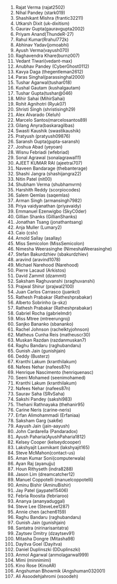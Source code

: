 1. Rajat Verma (rajat2502)
2. Nihal Pandey (stark019)
3. Shashikant Mishra (frantic32211)
4. Utkarsh Dixit (uk-dixitism)
5. Gaurav Gupta(gauravgupta2002)
6. Priyam Anand(ThundeR-27)
7. Rahul Kumar(Rrahul772k)
8. Abhinav Yadav(jomoabhi)
9. Ayush Verma(vayush070)
10. Raghavendra Khare(burnz007)
11. Vedant Tiwari(vedant-max)
12. Anubhav Pandey (CyberGhost0112)
13. Kavya Daga (thegentleman2612)
14. Paras Singhal(parassinghal2000)
15. Tushar Agarwal(tushar018)
16. Kushal Gautam (kushalgautam)
17. Tushar Gupta(tushar@046)
18. Mihir Sahai (MihirSahai)
19. Rohit Agnihotri (Ryuk07)
20. Shristi Singh (shristisingh29)
21. Alex Alvarado (Xeluh)
22. Marcelo Santos(marcelosantos89)
23. Gilang Anyra(baskaragilbas)
24. Swasti Kaushik (swastikaushik)
25. Pratyush (pratyush09876)
26. Saransh Gupta(gupta-saransh)
27. Joshua Abad (yeyoan)
28. Wisnu Febriadi (wfebriad)
29. Sonal Agrawal (sonalagrawal11)
30. AJEET KUMAR RAI (ajeetrai707)
31. Naveen Bandarage (thebanterage)
32. Shashi Jangra (shashijangra22)
33. Nitin Patel (nit00)
34. Shubham Verma (shubhamvrm)
35. Harshith Reddy (scorpiocodes)
36. Salem Qemlas (saqemlas)
37. Arman Singh (armansingh7982)
38. Priya vaidyanathan (priyavaidy)
39. Emmanuel Ezenwigbo (SkyC0der)
40. Gillian Shanks (GillianShanks)
41. Jonathan Tsang (jonathantsang)
42. Anja Muller (Lumary2)
43. Caio (cslv)
44. Arnold Sallay (asallay)
45. Miss Semicolon (MissSemicolon)
46. Nimesha Weerasinghe (NimeshaWeerasinghe)
47. Stefan Bakurdzhiev (sbakurdzhiev)
48. aravind (aravind1078)
49. Michael Narehood (Narehood)
50. Pierre Lacaud (Arkistos)
51. David Zammit (dzammit)
52. Saksham Raghuvanshi (sraghuvanshi)
53. Prajwal Shirur (prajwal2100)
54. Juan Carlos Carrasco (juankcl)
55. Rathesh Prabakar (Ratheshprabakar)
56. Alberto Sobrinho (a-skz)
57. Rathesh Prabakar (Ratheshprabakar)
58. Gabriel Rocha (gabrielmdr)
59. Miss Mtree (mtreerungroj)
60. Sanjko Bananko (sbananko)
61. Rachel Johnson (rachelktyjohnson)
62. Matheus Cunha Reis (matheuscr30)
63. Muskan Razdan (razdanmuskan7)
64. Raghu Bandaru (raghubandaru)
65. Gunish Jain (gunishjain)
66. Deddy (Busterz)
67. Kranthi Lakum (kranthilakum)
68. Nafees Nehar (nafees87n)
69. Henrique Nascimento (henriquenasc)
70. Seeni Mohamed (seenimohamed)
71. Kranthi Lakum (kranthilakum)
72. Nafees Nehar (nafees87n)
73. Saurav Saha (SRvSaha)
74. Sakshi Pandey (sakshi983)
75. Thehani Rathnayaka (thehanir95)
76. Carine Neris (carine-neris)
77. Erfan Alimohammadi (Erfaniaa)
78. Saksham Garg (sak6e)
79. Aayush Jain (jain-aayush)
80. John Cardarella (Pandaradox)
81. Ayush Paharia(AyushPaharia1812)
82. Kelsey Cooper (kelseydcooper)
83. Lakshyajit Laxmikant (lakshyajit165)
84. Steve McMahon(contact-us)
85. Aman Kumar Soni(computerwala)
86. Ayan Raj (ayanujju)
87. Houn Rithyseth (indra8288)
88. Jason Lim (dreamcatcher12)
89. Manuel Coppotelli (manuelcoppotelli)
90. Aminu Bishir (AminuBishir)
91. Jay Patel (jaypatel15406)
92. Febria Roosita (febriaroo)
93. Ananya (ananyaduggal)
94. Steve Lee (SteveLee1287)
95. Annie chen (achen6159)
96. Raghu Bandaru (raghubandaru)
97. Gunish Jain (gunishjain)
98. Santatra (nirinarisantatra)
99. Zaytsev Dmitry (dzaytsev91)
100. Mitasha Dongre (Mitasha98)
101. Dayitva Goel (Dayitva)
102. Daniel Duplinszki (DDuplinszki)
103. Anmol Agarwal (anmolagarwal999)
104. Mimi (minnimimi)
105. Kino Rose (KinoAR)
106. Angshuman Bhowmik (Angshuman032001)
107. Ali Asoodehjahromi (xsoodeh)
